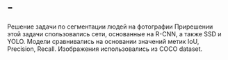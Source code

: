 # -
Решение задачи по сегментации людей на фотографии
Прирешении этой задачи спользовались сети, основанные на R-CNN, а также SSD и YOLO.
Модели сравнивались на основании значений метик IoU, Precision, Recall.
Изображения использовались из COCO dataset.
